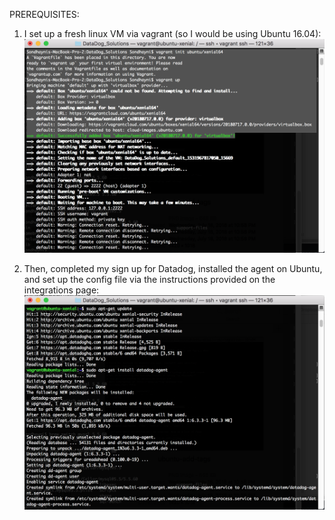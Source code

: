 PREREQUISITES:

1) I set up a fresh linux VM via vagrant (so I would be using Ubuntu 16.04):
![vagrant installation](./Collecting-Metrics/vagrant-setup.png?raw=true "Vagrant Setup")

2) Then, completed my sign up for Datadog, installed the agent on Ubuntu, and set up the config file via the instructions provided on the integrations page:
![datadog agent installation](./Collecting-Metrics/ubuntu-datadog-install.png?raw=true "Datadog Agent Setup")
